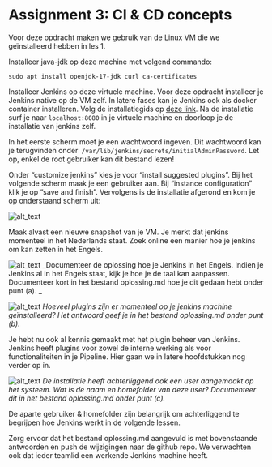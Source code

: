# Assignment 3: CI & CD concepts

Voor deze opdracht maken we gebruik van de Linux VM die we geïnstalleerd hebben in les 1.

Installeer java-jdk op deze machine met volgend commando:

```
sudo apt install openjdk-17-jdk curl ca-certificates
```

Installeer Jenkins op deze virtuele machine. Voor deze opdracht installeer je Jenkins native op de VM zelf. In latere fases kan je Jenkins ook als docker container installeren. Volg de installatiegids op [deze link](https://www.jenkins.io/doc/book/installing/#debianubuntu). Na de installatie surf je naar `localhost:8080` in je virtuele machine en doorloop je de installatie van jenkins zelf.

In het eerste scherm moet je een wachtwoord ingeven. Dit wachtwoord kan je terugvinden onder` /var/lib/jenkins/secrets/initialAdminPassword`. Let op, enkel de root gebruiker kan dit bestand lezen!

Onder “customize jenkins” kies je voor “install suggested plugins”. Bij het volgende scherm maak je een gebruiker aan. Bij “instance configuration” klik je op “save and finish”. Vervolgens is de installatie afgerond en kom je op onderstaand scherm uit:

![alt_text](https://i.imgur.com/iaophR2.png "image_tooltip")


Maak alvast een nieuwe snapshot van je VM. Je merkt dat jenkins momenteel in het Nederlands staat. Zoek online een manier hoe je jenkins om kan zetten in het Engels. 

![alt_text](https://i.imgur.com/7sj85dD.png "image_tooltip")
_Documenteer de oplossing hoe je Jenkins in het Engels. Indien je Jenkins al in het Engels staat, kijk je hoe je de taal kan aanpassen. Documenteer kort in het bestand oplossing.md hoe je dit gedaan hebt onder punt (a). _


![alt_text](https://i.imgur.com/7sj85dD.png "image_tooltip")
_Hoeveel plugins zijn er momenteel op je jenkins machine geïnstalleerd? Het antwoord geef je in het bestand oplossing.md onder punt (b)._

Je hebt nu ook al kennis gemaakt met het plugin beheer van Jenkins. Jenkins heeft plugins voor zowel de interne werking als voor functionaliteiten in je Pipeline. Hier gaan we in latere hoofdstukken nog verder op in. 


![alt_text](https://i.imgur.com/7sj85dD.png "image_tooltip")
_De installatie heeft achterliggend ook een user aangemaakt op het systeem. Wat is de naam en homefolder van deze user? Documenteer dit in het bestand oplossing.md onder punt (c)._

De aparte gebruiker & homefolder zijn belangrijk om achterliggend te begrijpen hoe Jenkins werkt in de volgende lessen. 

Zorg ervoor dat het bestand oplossing.md aangevuld is met bovenstaande antwoorden en push de wijzigingen naar de github repo. We verwachten ook dat ieder teamlid een werkende Jenkins machine heeft.
